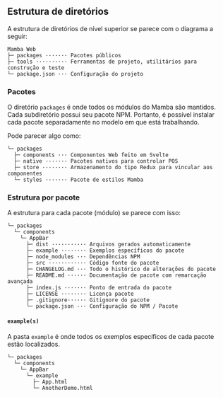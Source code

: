 <!--
  @title: Estrutura de diretórios
-->


## Estrutura de diretórios

A estrutura de diretórios de nível superior se parece com o diagrama a seguir:

```
Mamba Web
├─ packages ······· Pacotes públicos
├─ tools ·········· Ferramentas de projeto, utilitários para construção e teste
└─ package.json ··· Configuração do projeto
```

### Pacotes

O diretório ```packages``` é onde todos os módulos do Mamba são mantidos. Cada subdiretório possui seu pacote NPM. Portanto, é possível instalar cada pacote separadamente no modelo em que está trabalhando.

Pode parecer algo como:

```markup
└─ packages
  ├─ components ··· Componentes Web feito em Svelte
  ├─ native ······· Pacotes nativos para controlar POS
  ├─ store ········ Armazenamento do tipo Redux para vincular aos componentes
  └─ styles ······· Pacote de estilos Mamba
```

### Estrutura por pacote

A estrutura para cada pacote (módulo) se parece com isso:

```markup
└─ packages
  └─ components
    └─ AppBar
      ├─ dist ··········· Arquivos gerados automaticamente
      ├─ example ········ Exemplos específicos do pacote
      ├─ node_modules ··· Dependências NPM
      ├─ src ············ Código fonte do pacote
      ├─ CHANGELOG.md ··· Todo o histórico de alterações do pacote
      ├─ README.md ······ Documentação de pacote com remarcação avançada
      ├─ index.js ······· Ponto de entrada do pacote
      ├─ LICENSE ········ Licença pacote
      ├─ .gitignore······ Gitignore do pacote
      └─ package.json ··· Configuração do NPM / Pacote
```

#### `example(s)`

A pasta `example` é onde todos os exemplos específicos de cada pacote estão localizados.

```markup
└─ packages
  └─ components
    └─ AppBar
      └─ example
        ├─ App.html
        └─ AnotherDemo.html
```
